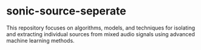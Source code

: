 # sonic-source-seperate
This repository focuses on algorithms, models, and techniques for isolating and extracting individual sources from mixed audio signals using advanced machine learning methods.
